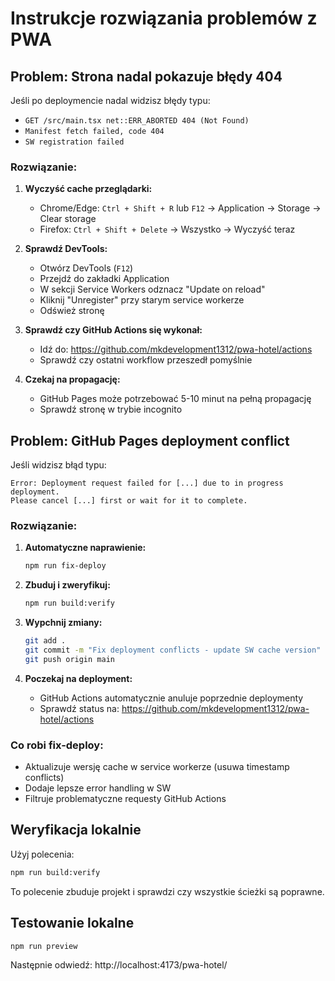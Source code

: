 # Instrukcje rozwiązania problemów z PWA

## Problem: Strona nadal pokazuje błędy 404

Jeśli po deploymencie nadal widzisz błędy typu:
- `GET /src/main.tsx net::ERR_ABORTED 404 (Not Found)`
- `Manifest fetch failed, code 404`
- `SW registration failed`

### Rozwiązanie:

1. **Wyczyść cache przeglądarki:**
   - Chrome/Edge: `Ctrl + Shift + R` lub `F12` → Application → Storage → Clear storage
   - Firefox: `Ctrl + Shift + Delete` → Wszystko → Wyczyść teraz

2. **Sprawdź DevTools:**
   - Otwórz DevTools (`F12`)
   - Przejdź do zakładki Application
   - W sekcji Service Workers odznacz "Update on reload"
   - Kliknij "Unregister" przy starym service workerze
   - Odśwież stronę

3. **Sprawdź czy GitHub Actions się wykonał:**
   - Idź do: https://github.com/mkdevelopment1312/pwa-hotel/actions
   - Sprawdź czy ostatni workflow przeszedł pomyślnie

4. **Czekaj na propagację:**
   - GitHub Pages może potrzebować 5-10 minut na pełną propagację
   - Sprawdź stronę w trybie incognito

## Problem: GitHub Pages deployment conflict

Jeśli widzisz błąd typu:
```
Error: Deployment request failed for [...] due to in progress deployment. 
Please cancel [...] first or wait for it to complete.
```

### Rozwiązanie:

1. **Automatyczne naprawienie:**
   ```bash
   npm run fix-deploy
   ```
   
2. **Zbuduj i zweryfikuj:**
   ```bash
   npm run build:verify
   ```
   
3. **Wypchnij zmiany:**
   ```bash
   git add .
   git commit -m "Fix deployment conflicts - update SW cache version"
   git push origin main
   ```

4. **Poczekaj na deployment:**
   - GitHub Actions automatycznie anuluje poprzednie deploymenty
   - Sprawdź status na: https://github.com/mkdevelopment1312/pwa-hotel/actions

### Co robi fix-deploy:
- Aktualizuje wersję cache w service workerze (usuwa timestamp conflicts)
- Dodaje lepsze error handling w SW
- Filtruje problematyczne requesty GitHub Actions

## Weryfikacja lokalnie

Użyj polecenia:
```bash
npm run build:verify
```

To polecenie zbuduje projekt i sprawdzi czy wszystkie ścieżki są poprawne.

## Testowanie lokalne

```bash
npm run preview
```

Następnie odwiedź: http://localhost:4173/pwa-hotel/
